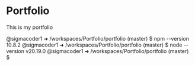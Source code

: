# Portfolio
This is my portfolio


@sigmacoder1 ➜ /workspaces/Portfolio/portfolio (master) $ npm --version
10.8.2
@sigmacoder1 ➜ /workspaces/Portfolio/portfolio (master) $ node --version
v20.19.0
@sigmacoder1 ➜ /workspaces/Portfolio/portfolio (master) $ 

